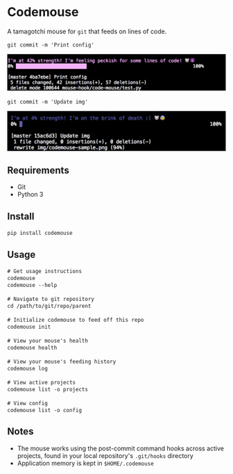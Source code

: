 # Codemouse

A tamagotchi mouse for `git` that feeds on lines of code. 

```
git commit -m 'Print config'
```
![codemouse-sample](img/codemouse-sample.png)

```
git commit -m 'Update img'
```
![codemouse-sample2](img/codemouse-sample2.png)

## Requirements
* Git
* Python 3

## Install
```
pip install codemouse
```

## Usage

```
# Get usage instructions
codemouse
codemouse --help

# Navigate to git repository
cd /path/to/git/repo/parent

# Initialize codemouse to feed off this repo
codemouse init

# View your mouse's health
codemouse health

# View your mouse's feeding history
codemouse log

# View active projects
codemouse list -o projects

# View config
codemouse list -o config
```

## Notes
* The mouse works using the post-commit command hooks across active projects, found in your local repository's `.git/hooks` directory
* Application memory is kept in `$HOME/.codemouse`
